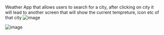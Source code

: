Weather App that allows users to search for a city, after clicking on city it will lead to another screen that will show the current tempreture, icon etc of that city 
![image](https://github.com/faalim/WeatherApp/assets/109769086/21b14570-b1f3-408c-a122-6f462e363b83)

![image](https://github.com/faalim/WeatherApp/assets/109769086/207c0372-8d27-4237-9992-b6f6f813cdc0)
